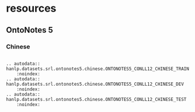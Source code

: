 # resources

## OntoNotes 5

### Chinese

```{eval-rst}

.. autodata:: hanlp.datasets.srl.ontonotes5.chinese.ONTONOTES5_CONLL12_CHINESE_TRAIN
    :noindex:
.. autodata:: hanlp.datasets.srl.ontonotes5.chinese.ONTONOTES5_CONLL12_CHINESE_DEV
    :noindex:
.. autodata:: hanlp.datasets.srl.ontonotes5.chinese.ONTONOTES5_CONLL12_CHINESE_TEST
    :noindex:

```
